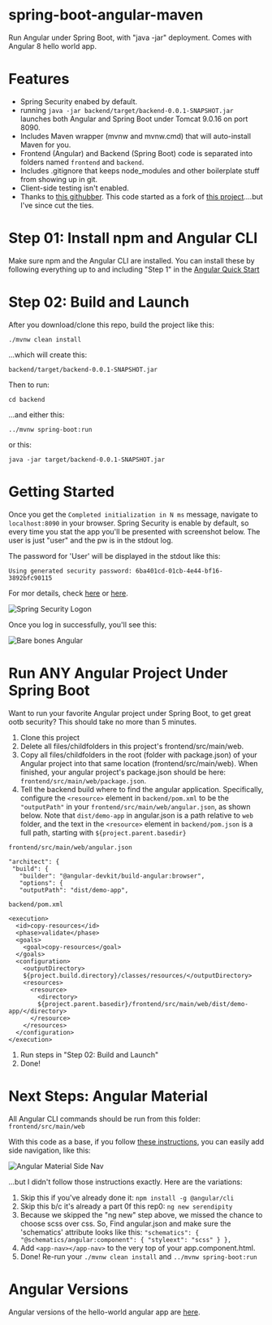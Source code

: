 # spring-boot-angular-maven

Run Angular under Spring Boot, with "java -jar" deployment.
Comes with Angular 8 hello world app.

# Features
* Spring Security enabed by default.
* running ```java -jar backend/target/backend-0.0.1-SNAPSHOT.jar``` launches both Angular and Spring Boot under Tomcat 9.0.16 on port 8090.
* Includes Maven wrapper (mvnw and mvnw.cmd) that will auto-install Maven for you.
* Frontend (Angular) and Backend (Spring Boot) code is separated into folders named ```frontend``` and ```backend```.
* Includes .gitignore that keeps node_modules and other boilerplate stuff from showing up in git.
* Client-side testing isn't enabled.
* Thanks to [this githubber](https://github.com/swathisprasad). This code started as a fork of [this project](https://github.com/swathisprasad/spring-boot-angular6-maven-project)....but I've since cut the ties.

# Step 01: Install npm and Angular CLI

Make sure npm and the Angular CLI are installed.
You can install these by following everything up to and including "Step 1" in the [Angular Quick Start](https://angular.io/guide/quickstart)


# Step 02: Build and Launch

After you download/clone this repo, build the project like this:

```./mvnw clean install```

...which will create this:

```backend/target/backend-0.0.1-SNAPSHOT.jar```

Then to run: 

```cd backend```

...and either this:

```../mvnw spring-boot:run```

or this:

```java -jar target/backend-0.0.1-SNAPSHOT.jar```


# Getting Started
Once you get the ```Completed initialization in N ms``` message, navigate to ```localhost:8090``` in your browser.
Spring Security is enable by default, so every time you stat the app you'll be presented with screenshot below.  The user is just "user" and the pw is in the stdout log.  

The password for 'User' will be displayed in the stdout like this:
```
Using generated security password: 6ba401cd-01cb-4e44-bf16-3892bfc90115
```

For mor details, check [here](https://www.websparrow.org/spring/spring-security-how-to-change-default-username-and-password) or [here](https://docs.spring.io/spring-boot/docs/2.0.0.RELEASE/reference/html/boot-features-security.html).


![Spring Security Logon](https://user-images.githubusercontent.com/175773/52928769-0bf67680-3307-11e9-86aa-9574700ddf3b.png)




Once you log in successfully, you'll see this:

![Bare bones Angular](https://user-images.githubusercontent.com/175773/52928834-5b3ca700-3307-11e9-969c-529b1667e12a.png)

# Run ANY Angular Project Under Spring Boot
Want to run your favorite Angular project under Spring Boot, to get great ootb security?
This should take no more than 5 minutes.
1. Clone this project
1. Delete all files/childfolders in this project's frontend/src/main/web.  
1. Copy all files/childfolders in the root (folder with package.json) of your Angular project into that same location (frontend/src/main/web).  When finished, your angular project's package.json should be here:  ```frontend/src/main/web/package.json```.
1. Tell the backend build where to find the angular application. Specifically, configure the ```<resource>``` element in ```backend/pom.xml``` to be the ```"outputPath"``` in your ```frontend/src/main/web/angular.json```, as shown below.  Note that ```dist/demo-app``` in angular.json is a path relative to ```web``` folder, and the text in the ```<resource>``` element in ```backend/pom.json``` is a full path, starting with ```${project.parent.basedir}```

```frontend/src/main/web/angular.json```
```
"architect": {
 "build": {
   "builder": "@angular-devkit/build-angular:browser",
   "options": {
   "outputPath": "dist/demo-app",
```

```backend/pom.xml```
```
<execution>
  <id>copy-resources</id>
  <phase>validate</phase>
  <goals>
    <goal>copy-resources</goal>
  </goals>
  <configuration>
    <outputDirectory>
    ${project.build.directory}/classes/resources/</outputDirectory>
    <resources>
      <resource>
        <directory>
        ${project.parent.basedir}/frontend/src/main/web/dist/demo-app/</directory>
      </resource>
    </resources>
  </configuration>
</execution>

```
1. Run steps in "Step 02: Build and Launch"
1. Done!


# Next Steps:  Angular Material

All Angular CLI commands should be run from this folder:  ```frontend/src/main/web```

With this code as a base, if you follow [these instructions](https://robferguson.org/blog/2018/11/05/getting-started-with-angular-material/), you can easily add side navigation, like this:

![Angular Material Side Nav](https://user-images.githubusercontent.com/175773/52995305-d5d8f580-33df-11e9-8856-fb5bea122854.png)

...but I didn't follow those instructions exactly.
Here are the variations:

1. Skip this if you've already done it: ```npm install -g @angular/cli```
1. Skip this b/c it's already a part 0f this rep0:  ```ng new serendipity```
1. Because we skipped the "ng new" step above, we missed the chance to choose scss over css.  So, Find angular.json and make sure the 'schematics' attribute looks like this: ```"schematics": { "@schematics/angular:component": { "styleext": "scss" } },```
1. Add ```<app-nav></app-nav>``` to the very top of your app.component.html.
1. Done!  Re-run your ```./mvnw clean install``` and ```../mvnw spring-boot:run``` 

# Angular Versions
Angular versions of the hello-world angular app are [here](https://github.com/eostermueller/spring-boot-angular-maven/blob/master/frontend/src/main/web/package.json).
